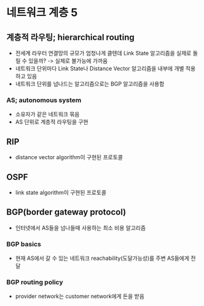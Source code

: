 # 네트워크 계층 5

## 계층적 라우팅; hierarchical routing
- 전세계 라우터 연결망의 규모가 엄청나게 클텐데 Link State 알고리즘을 실제로 돌릴 수 있을까? -> 실제로 불가능에 가까움
- 네트워크 단위마다 Link State나 Distance Vector 알고리즘을 내부에 개별 적용하고 있음
- 네트워크 단위를 넘나드는 알고리즘으로는 BGP 알고리즘을 사용함

### AS; autonomous system
- 소유자가 같은 네트워크 묶음
- AS 단위로 계층적 라우팅을 구현

## RIP
- distance vector algorithm이 구현된 프로토콜

## OSPF
- link state algorithm이 구현된 프로토콜

## BGP(border gateway protocol)
- 인터넷에서 AS들을 넘나들때 사용하는 최소 비용 알고리즘

### BGP basics
- 현재 AS에서 갈 수 있는 네트워크 reachability(도달가능성)를 주변 AS들에게 전달

### BGP routing policy
- provider network는 customer network에게 돈을 받음